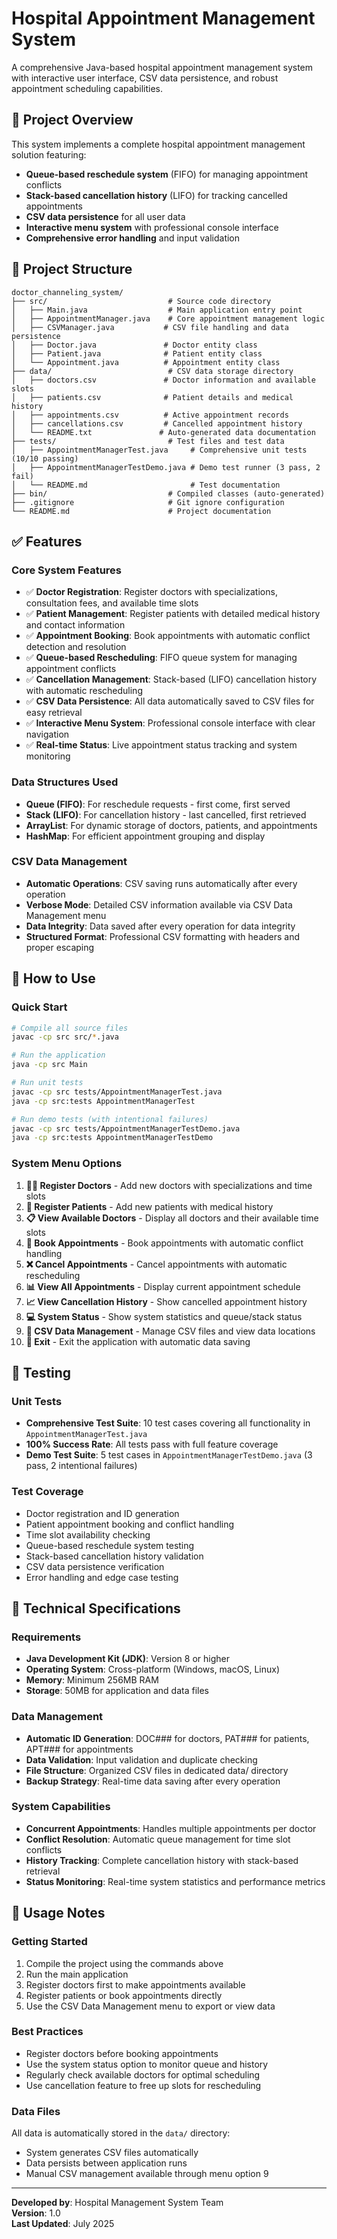 # Hospital Appointment Management System

A comprehensive Java-based hospital appointment management system with interactive user interface, CSV data persistence, and robust appointment scheduling capabilities.

## 🎯 Project Overview

This system implements a complete hospital appointment management solution featuring:
- **Queue-based reschedule system** (FIFO) for managing appointment conflicts
- **Stack-based cancellation history** (LIFO) for tracking cancelled appointments
- **CSV data persistence** for all user data
- **Interactive menu system** with professional console interface
- **Comprehensive error handling** and input validation

## 📁 Project Structure

```
doctor_channeling_system/
├── src/                           # Source code directory
│   ├── Main.java                  # Main application entry point
│   ├── AppointmentManager.java    # Core appointment management logic
│   ├── CSVManager.java           # CSV file handling and data persistence
│   ├── Doctor.java               # Doctor entity class
│   ├── Patient.java              # Patient entity class
│   └── Appointment.java          # Appointment entity class
├── data/                          # CSV data storage directory
│   ├── doctors.csv               # Doctor information and available slots
│   ├── patients.csv              # Patient details and medical history
│   ├── appointments.csv          # Active appointment records
│   ├── cancellations.csv         # Cancelled appointment history
│   └── README.txt               # Auto-generated data documentation
├── tests/                         # Test files and test data
│   ├── AppointmentManagerTest.java     # Comprehensive unit tests (10/10 passing)
│   ├── AppointmentManagerTestDemo.java # Demo test runner (3 pass, 2 fail)
│   └── README.md                       # Test documentation
├── bin/                           # Compiled classes (auto-generated)
├── .gitignore                     # Git ignore configuration
└── README.md                      # Project documentation
```

## ✅ Features

### Core System Features
- ✅ **Doctor Registration**: Register doctors with specializations, consultation fees, and available time slots
- ✅ **Patient Management**: Register patients with detailed medical history and contact information
- ✅ **Appointment Booking**: Book appointments with automatic conflict detection and resolution
- ✅ **Queue-based Rescheduling**: FIFO queue system for managing appointment conflicts
- ✅ **Cancellation Management**: Stack-based (LIFO) cancellation history with automatic rescheduling
- ✅ **CSV Data Persistence**: All data automatically saved to CSV files for easy retrieval
- ✅ **Interactive Menu System**: Professional console interface with clear navigation
- ✅ **Real-time Status**: Live appointment status tracking and system monitoring

### Data Structures Used
- **Queue (FIFO)**: For reschedule requests - first come, first served
- **Stack (LIFO)**: For cancellation history - last cancelled, first retrieved
- **ArrayList**: For dynamic storage of doctors, patients, and appointments
- **HashMap**: For efficient appointment grouping and display

### CSV Data Management
- **Automatic Operations**: CSV saving runs automatically after every operation
- **Verbose Mode**: Detailed CSV information available via CSV Data Management menu
- **Data Integrity**: Data saved after every operation for data integrity
- **Structured Format**: Professional CSV formatting with headers and proper escaping

## 🚀 How to Use

### Quick Start
```bash
# Compile all source files
javac -cp src src/*.java

# Run the application
java -cp src Main

# Run unit tests
javac -cp src tests/AppointmentManagerTest.java
java -cp src:tests AppointmentManagerTest

# Run demo tests (with intentional failures)
javac -cp src tests/AppointmentManagerTestDemo.java
java -cp src:tests AppointmentManagerTestDemo
```

### System Menu Options
1. **👨‍⚕️ Register Doctors** - Add new doctors with specializations and time slots
2. **🏥 Register Patients** - Add new patients with medical history
3. **📋 View Available Doctors** - Display all doctors and their available time slots
4. **📅 Book Appointments** - Book appointments with automatic conflict handling
5. **❌ Cancel Appointments** - Cancel appointments with automatic rescheduling
6. **📊 View All Appointments** - Display current appointment schedule
7. **📈 View Cancellation History** - Show cancelled appointment history
8. **💻 System Status** - Show system statistics and queue/stack status
9. **💾 CSV Data Management** - Manage CSV files and view data locations
10. **🚪 Exit** - Exit the application with automatic data saving

## 🧪 Testing

### Unit Tests
- **Comprehensive Test Suite**: 10 test cases covering all functionality in `AppointmentManagerTest.java`
- **100% Success Rate**: All tests pass with full feature coverage
- **Demo Test Suite**: 5 test cases in `AppointmentManagerTestDemo.java` (3 pass, 2 intentional failures)

### Test Coverage
- Doctor registration and ID generation
- Patient appointment booking and conflict handling
- Time slot availability checking
- Queue-based reschedule system testing
- Stack-based cancellation history validation
- CSV data persistence verification
- Error handling and edge case testing

## 🔧 Technical Specifications

### Requirements
- **Java Development Kit (JDK)**: Version 8 or higher
- **Operating System**: Cross-platform (Windows, macOS, Linux)
- **Memory**: Minimum 256MB RAM
- **Storage**: 50MB for application and data files

### Data Management
- **Automatic ID Generation**: DOC### for doctors, PAT### for patients, APT### for appointments
- **Data Validation**: Input validation and duplicate checking
- **File Structure**: Organized CSV files in dedicated data/ directory
- **Backup Strategy**: Real-time data saving after every operation

### System Capabilities
- **Concurrent Appointments**: Handles multiple appointments per doctor
- **Conflict Resolution**: Automatic queue management for time slot conflicts
- **History Tracking**: Complete cancellation history with stack-based retrieval
- **Status Monitoring**: Real-time system statistics and performance metrics

## 📝 Usage Notes

### Getting Started
1. Compile the project using the commands above
2. Run the main application
3. Register doctors first to make appointments available
4. Register patients or book appointments directly
5. Use the CSV Data Management menu to export or view data

### Best Practices
- Register doctors before booking appointments
- Use the system status option to monitor queue and history
- Regularly check available doctors for optimal scheduling
- Use cancellation feature to free up slots for rescheduling

### Data Files
All data is automatically stored in the `data/` directory:
- System generates CSV files automatically
- Data persists between application runs
- Manual CSV management available through menu option 9

---

**Developed by**: Hospital Management System Team  
**Version**: 1.0  
**Last Updated**: July 2025

